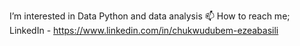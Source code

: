  I’m interested in Data 
 Python and data analysis
 📫 How to reach me; LinkedIn - https://www.linkedin.com/in/chukwudubem-ezeabasili

<!---
Dubbie9/Dubbie9 is a ✨ special ✨ repository because its `README.md` (this file) appears on your GitHub profile.
You can click the Preview link to take a look at your changes.
--->
